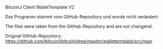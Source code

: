 

BitcoinJ Client WalletTemplate V2

Das Programm stammt vom GitHub-Repository und wurde nicht verändert:

The files were taken from the GitHub-Repository and are not changend:

Original GitHub-Repository: https://github.com/bitcoinj/bitcoinj/tree/master/wallettemplate/src/main

